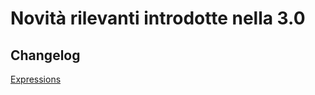 # Novità rilevanti introdotte nella 3.0

## Changelog

[Expressions](http://changelog.qgis.org/en/qgis/version/3.0.0/#category-50)